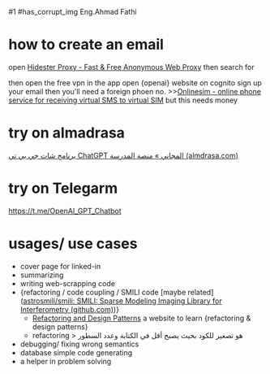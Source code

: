 #1
#has_corrupt_img
Eng.Ahmad Fathi
# how to create an email
open [Hidester Proxy - Fast & Free Anonymous Web Proxy](https://hidester.com/proxy/)
then search for 

then open the free vpn in the app
 open {openai} website on cognito
 sign up your email
 then you'll need a foreign phoen no. >>[Onlinesim - online phone service for receiving virtual SMS to virtual SIM](https://onlinesim.io/)
 but this needs money

# try on almadrasa
[برنامج شات جي بي تي ChatGPT المجاني » منصة المدرسة (almdrasa.com)](https://almdrasa.com/chatgpt/)


# try on Telegarm
https://t.me/OpenAI_GPT_Chatbot


# usages/ use cases
- cover page for linked-in
- summarizing
- writing web-scrapping code
- {refactoring / code coupling / SMILI code [maybe related]([astrosmili/smili: SMILI: Sparse Modeling Imaging Library for Interferometry (github.com)](https://github.com/astrosmili/smili))}
	- [Refactoring and Design Patterns](https://refactoring.guru/) a website to learn {refactoring & design patterns}
	- refactoring > هو تصغير للكود بحيث يصبح أقل في الكتابة وعدد السطور
- debugging/ fixing wrong semantics
- database simple code generating
- a helper in problem solving